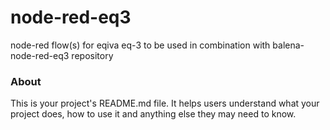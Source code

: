 node-red-eq3
============

node-red flow(s) for eqiva eq-3 to be used in combination with balena-node-red-eq3 repository

### About

This is your project's README.md file. It helps users understand what your
project does, how to use it and anything else they may need to know.
